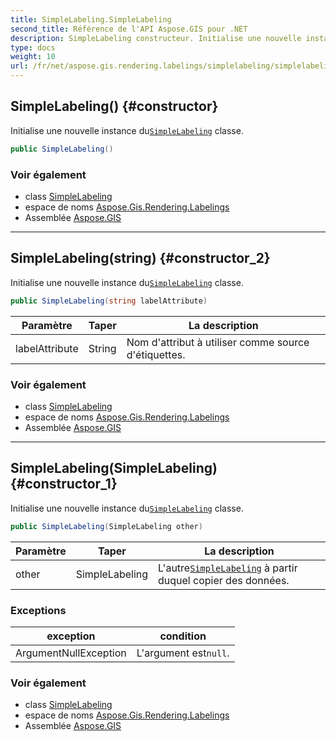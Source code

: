 ```yaml
---
title: SimpleLabeling.SimpleLabeling
second_title: Référence de l'API Aspose.GIS pour .NET
description: SimpleLabeling constructeur. Initialise une nouvelle instance duSimpleLabeling classe.
type: docs
weight: 10
url: /fr/net/aspose.gis.rendering.labelings/simplelabeling/simplelabeling/
---
```

## SimpleLabeling() {#constructor}

Initialise une nouvelle instance du[`SimpleLabeling`](../) classe.

```csharp
public SimpleLabeling()
```

### Voir également

* class [SimpleLabeling](../)
* espace de noms [Aspose.Gis.Rendering.Labelings](../../simplelabeling/)
* Assemblée [Aspose.GIS](../../../)

---

## SimpleLabeling(string) {#constructor_2}

Initialise une nouvelle instance du[`SimpleLabeling`](../) classe.

```csharp
public SimpleLabeling(string labelAttribute)
```

| Paramètre | Taper | La description |
| --- | --- | --- |
| labelAttribute | String | Nom d'attribut à utiliser comme source d'étiquettes. |

### Voir également

* class [SimpleLabeling](../)
* espace de noms [Aspose.Gis.Rendering.Labelings](../../simplelabeling/)
* Assemblée [Aspose.GIS](../../../)

---

## SimpleLabeling(SimpleLabeling) {#constructor_1}

Initialise une nouvelle instance du[`SimpleLabeling`](../) classe.

```csharp
public SimpleLabeling(SimpleLabeling other)
```

| Paramètre | Taper | La description |
| --- | --- | --- |
| other | SimpleLabeling | L'autre[`SimpleLabeling`](../) à partir duquel copier des données. |

### Exceptions

| exception | condition |
| --- | --- |
| ArgumentNullException | L'argument est`null`. |

### Voir également

* class [SimpleLabeling](../)
* espace de noms [Aspose.Gis.Rendering.Labelings](../../simplelabeling/)
* Assemblée [Aspose.GIS](../../../)


